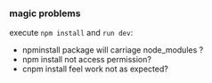### magic problems

execute `npm install` and `run dev`:

* npminstall package will carriage node_modules ?
* npm install not access permission?
* cnpm install feel work not as expected?